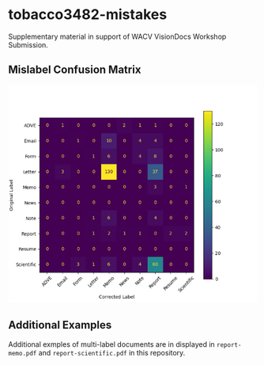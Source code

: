 # tobacco3482-mistakes
Supplementary material in support of WACV VisionDocs Workshop Submission.

## Mislabel Confusion Matrix

![cm](mislabel_confusion_matrix.png)

## Additional Examples

Additional exmples of multi-label documents are in displayed in `report-memo.pdf` and `report-scientific.pdf` in this repository.
